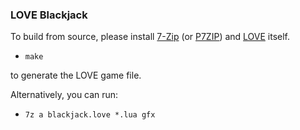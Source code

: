 ### LOVE Blackjack

To build from source, please install [7-Zip](http://www.7-zip.org) (or [P7ZIP](http://p7zip.sourceforge.net)) and [LOVE](http:///www.love2d.org) itself. 

* `make`

to generate the LOVE game file.

Alternatively, you can run:

* `7z a blackjack.love *.lua gfx`
